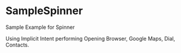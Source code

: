 # SampleSpinner
Sample Example for Spinner

Using Implicit Intent performing Opening Browser, Google Maps, Dial, Contacts.
